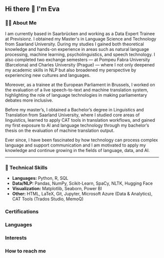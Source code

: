 ## Hi there 👋 I'm Eva

### 👩‍💻 About Me

I am currently based in Saarbrücken and working as a Data Expert Trainee at Previsionz. I obtained my Master's in Language Science and Technology from Saarland University. During my studies I gained both theoretical knowledge and hands-on experience in areas such as natural language processing, machine learning, psycholinguistics, and speech technology.
I also completed two exchange semesters — at Pompeu Fabra University (Barcelona) and Charles University (Prague) — where I not only deepened my academic skills in NLP but also broadened my perspective by experiencing new cultures and languages.  

Moreover, as a trainee at the European Parliament in Brussels, I worked on the evaluation of a live speech-to-text and machine translation system, highlighting the role of language technologies in making parliamentary debates more inclusive.  

Before my master’s, I obtained a Bachelor’s degree in Linguistics and Translation from Saarland University, where I studied core areas of linguistics, learned to apply CAT tools in translation workflows, and gained my first exposure to AI and language technology through my bachelor’s thesis on the evaluation of machine translation output.

Ever since, I have been fascinated by how technology can process complex language and support communication and I am motivated to apply my knowledge and continue growing in the fields of language, data, and AI.

---

### 🔧 Technical Skills
- **Languages:** Python, R, SQL 
- **Data/NLP:** Pandas, NumPy, Scikit-Learn, SpaCy, NLTK, Hugging Face  
- **Visualization:** Matplotlib, Seaborn, Power BI  
- **Other:** HTML, LaTeX, Git, Jupyter, Microsoft Azure (Data & Analytics), CAT Tools (Trados Studio, MemoQ)


### Certifications

### Languages 

### Interests

### How to reach me
